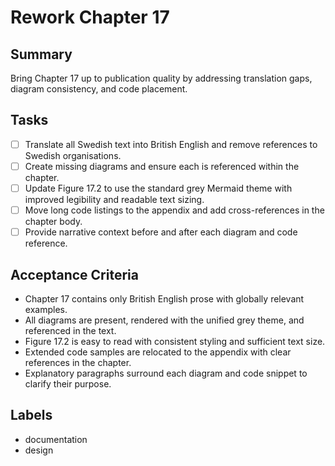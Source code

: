 # Rework Chapter 17

## Summary
Bring Chapter 17 up to publication quality by addressing translation gaps, diagram consistency, and code placement.

## Tasks
- [ ] Translate all Swedish text into British English and remove references to Swedish organisations.
- [ ] Create missing diagrams and ensure each is referenced within the chapter.
- [ ] Update Figure 17.2 to use the standard grey Mermaid theme with improved legibility and readable text sizing.
- [ ] Move long code listings to the appendix and add cross-references in the chapter body.
- [ ] Provide narrative context before and after each diagram and code reference.

## Acceptance Criteria
- Chapter 17 contains only British English prose with globally relevant examples.
- All diagrams are present, rendered with the unified grey theme, and referenced in the text.
- Figure 17.2 is easy to read with consistent styling and sufficient text size.
- Extended code samples are relocated to the appendix with clear references in the chapter.
- Explanatory paragraphs surround each diagram and code snippet to clarify their purpose.

## Labels
- documentation
- design

